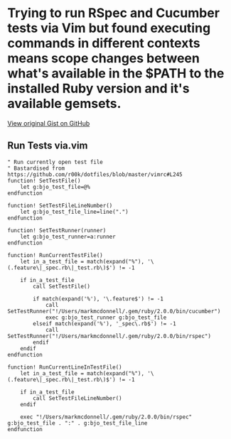 # Trying to run RSpec and Cucumber tests via Vim but found executing commands in different contexts means scope changes between what's available in the $PATH to the installed Ruby version and it's available gemsets.

[View original Gist on GitHub](https://gist.github.com/Integralist/8114940)

## Run Tests via.vim

```vim script
" Run currently open test file
" Bastardised from https://github.com/r00k/dotfiles/blob/master/vimrc#L245
function! SetTestFile()
    let g:bjo_test_file=@%
endfunction

function! SetTestFileLineNumber()
    let g:bjo_test_file_line=line(".")
endfunction

function! SetTestRunner(runner)
    let g:bjo_test_runner=a:runner
endfunction

function! RunCurrentTestFile()
    let in_a_test_file = match(expand("%"), '\(.feature\|_spec.rb\|_test.rb\)$') != -1

    if in_a_test_file
        call SetTestFile()

        if match(expand('%'), '\.feature$') != -1
            call SetTestRunner("!/Users/markmcdonnell/.gem/ruby/2.0.0/bin/cucumber")
            exec g:bjo_test_runner g:bjo_test_file
        elseif match(expand('%'), '_spec\.rb$') != -1
            call SetTestRunner("!/Users/markmcdonnell/.gem/ruby/2.0.0/bin/rspec")
        endif
    endif
endfunction

function! RunCurrentLineInTestFile()
    let in_a_test_file = match(expand("%"), '\(.feature\|_spec.rb\|_test.rb\)$') != -1

    if in_a_test_file
        call SetTestFileLineNumber()
    endif

    exec "!/Users/markmcdonnell/.gem/ruby/2.0.0/bin/rspec" g:bjo_test_file . ":" . g:bjo_test_file_line
endfunction

```

